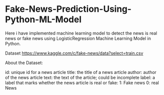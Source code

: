 # Fake-News-Prediction-Using-Python-ML-Model
Here i have implemented machine learning model to detect the news is real news or fake news using LogisticRegression Machine Learning Model in Python.

Dataset
https://www.kaggle.com/c/fake-news/data?select=train.csv

About the Dataset:

id: unique id for a news article
title: the title of a news article
author: author of the news article
text: the text of the article; could be incomplete
label: a label that marks whether the news article is real or fake:
    1: Fake news
    0: real News
